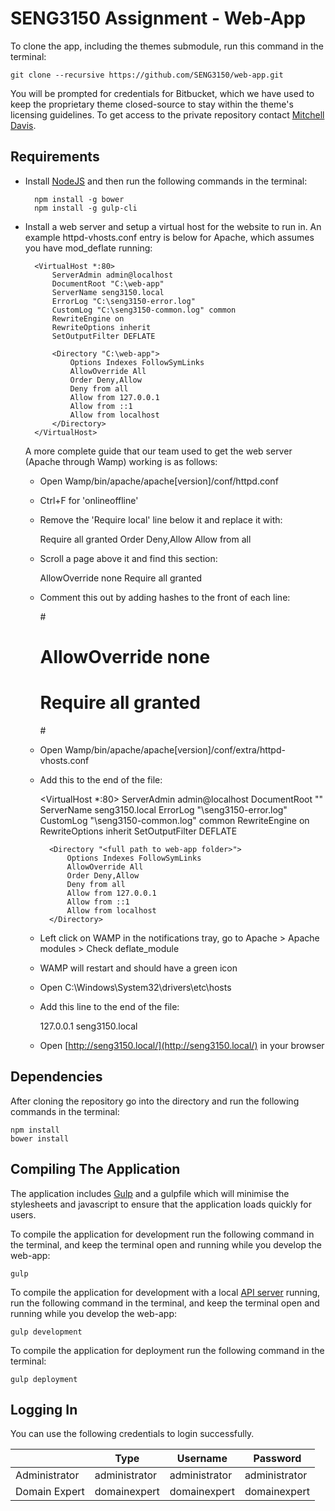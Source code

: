 # SENG3150 Assignment - Web-App

To clone the app, including the themes submodule, run this command in the terminal:

	git clone --recursive https://github.com/SENG3150/web-app.git

You will be prompted for credentials for Bitbucket, which we have used to keep the proprietary theme closed-source to stay within the theme's licensing guidelines. To get access to the private repository contact [Mitchell Davis](https://github.com/mitchdav).

## Requirements
* Install [NodeJS](https://nodejs.org/en/) and then run the following commands in the terminal:

		npm install -g bower
		npm install -g gulp-cli

* Install a web server and setup a virtual host for the website to run in. An example httpd-vhosts.conf entry is below for Apache, which assumes you have mod_deflate running:

		<VirtualHost *:80>
	        ServerAdmin admin@localhost
	        DocumentRoot "C:\web-app"
	        ServerName seng3150.local
	        ErrorLog "C:\seng3150-error.log"
	        CustomLog "C:\seng3150-common.log" common     
	        RewriteEngine on
	        RewriteOptions inherit
	        SetOutputFilter DEFLATE
	        
	        <Directory "C:\web-app">
	            Options Indexes FollowSymLinks
	            AllowOverride All
	            Order Deny,Allow
	            Deny from all
	            Allow from 127.0.0.1
	            Allow from ::1
	            Allow from localhost
	        </Directory>
	    </VirtualHost>
    
    A more complete guide that our team used to get the web server (Apache through Wamp) working is as follows:
    
    - Open Wamp/bin/apache/apache[version]/conf/httpd.conf
    - Ctrl+F for 'onlineoffline'
    - Remove the 'Require local' line below it and replace it with:
    
        Require all granted
        Order Deny,Allow
        Allow from all
	        
    - Scroll a page above it and find this section:
    
        <Directory />
            AllowOverride none
            Require all granted
        </Directory>
	        
    - Comment this out by adding hashes to the front of each line:
    
        #<Directory />
        #    AllowOverride none
        #    Require all granted
        #</Directory>
    
    - Open Wamp/bin/apache/apache[version]/conf/extra/httpd-vhosts.conf
    - Add this to the end of the file:
    
        <VirtualHost *:80>
            ServerAdmin admin@localhost
            DocumentRoot "<full path to web-app folder>"
            ServerName seng3150.local
            ErrorLog "<full path to one folder above the web-app folder>\seng3150-error.log"
            CustomLog "<full path to one folder above the web-app folder>\seng3150-common.log" common
            RewriteEngine on
            RewriteOptions inherit
            SetOutputFilter DEFLATE
            
            <Directory "<full path to web-app folder>">
                Options Indexes FollowSymLinks
                AllowOverride All
                Order Deny,Allow
                Deny from all
                Allow from 127.0.0.1
                Allow from ::1
                Allow from localhost
            </Directory>
        </VirtualHost>    
    
    - Left click on WAMP in the notifications tray, go to Apache > Apache modules > Check deflate_module
    - WAMP will restart and should have a green icon
    - Open C:\Windows\System32\drivers\etc\hosts
    - Add this line to the end of the file:
        
        127.0.0.1       seng3150.local
    
    - Open [http://seng3150.local/](http://seng3150.local/) in your browser

## Dependencies
After cloning the repository go into the directory and run the following commands in the terminal:
	
	npm install
	bower install
	
## Compiling The Application
The application includes [Gulp](http://gulpjs.com) and a gulpfile which will minimise the stylesheets and javascript to ensure that the application loads quickly for users.

To compile the application for development run the following command in the terminal, and keep the terminal open and running while you develop the web-app:

	gulp

To compile the application for development with a local [API server](https://github.com/SENG3150/server) running, run the following command in the terminal, and keep the terminal open and running while you develop the web-app:

	gulp development

To compile the application for deployment run the following command in the terminal:

	gulp deployment

## Logging In
You can use the following credentials to login successfully.

|                      | Type          | Username      | Password      |
|----------------------|---------------|---------------|---------------|
| Administrator        | administrator | administrator | administrator |
| Domain Expert        | domainexpert  | domainexpert  | domainexpert  |